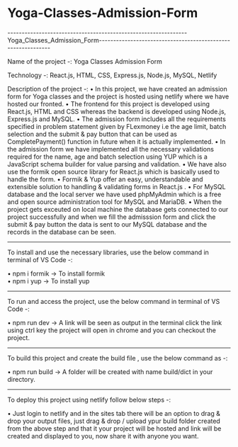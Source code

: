 # Yoga-Classes-Admission-Form
---------------------------------------------------------------Yoga_Classes_Admission_Form-------------------------------------------------------------

Name of the project -: Yoga Classes Admission Form

Technology -: React.js, HTML, CSS, Express.js, Node.js, MySQL, Netlify

Description of the project -: 
• In this project, we have created an admission form for Yoga classes and the project is hosted using netlify where we have hosted our fronted.
• The frontend for this project is developed using React.js, HTML and CSS  whereas the backend is developed using Node.js, Express.js and MySQL.
• The admission form includes all the requirements specified in problem statement given by FLexmoney i.e the age limit, batch selection and the submit & pay button       that can be used as CompletePayment() function in future when it is actually implemented.
• In the admission form we have implemented all the necessary validations required for the name, age and batch selection using YUP which is a JavaScript schema builder   for value parsing and validation.
• We have also use the formik open source library for React.js which is basically used to handle the form.
• Formik & Yup offer an easy, understandable and extensible solution to handling & validating forms in React.js .
• For MySQL database and the local server we have used phpMyAdmin which is a free and open source administration tool for MySQL and MariaDB.
• When the project gets exceuted on local machine the database gets connected to our project successfully and when we fill the admisssion form and click the submit &     pay button the data is sent to our MySQL database and the records in the database can be seen.

-----------------------------------------------------------------------------------------------------------------------------------------------------------------

To install and use the necessary libraries, use the below command in terminal of VS Code -:

• npm i formik  -> To install formik \
• npm i yup     -> To install yup

-----------------------------------------------------------------------------------------------------------------------------------------------------------------

To run and access the project, use the below command in terminal of VS Code -:

• npm run dev   -> A link will be seen as output in the terminal click the link using ctrl key the project will open in chrome and you can checkout the project.

-----------------------------------------------------------------------------------------------------------------------------------------------------------------

To build this project and create the build file , use the below command as -:

• npm run build -> A folder will be created with name build/dict in your directory.

-----------------------------------------------------------------------------------------------------------------------------------------------------------------

To deploy this project using netlify follow below steps -:

• Just login to netlify and in the sites tab there will be an option to drag & drop your output files, just drag & drop / upload ypur build folder created from the       above step and that it your project will be hosted and link will be created and displayed to you, now share it with anyone you want.
